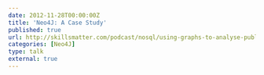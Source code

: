 ```yaml
---
date: 2012-11-28T00:00:00Z
title: 'Neo4J: A Case Study'
published: true
url: http://skillsmatter.com/podcast/nosql/using-graphs-to-analyse-public-spending-on-international-development
categories: [Neo4J]
type: talk
external: true
---
```

